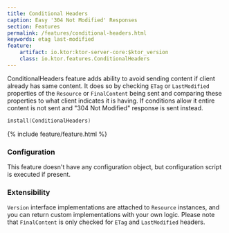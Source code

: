 ```yaml
---
title: Conditional Headers
caption: Easy '304 Not Modified' Responses
section: Features
permalink: /features/conditional-headers.html
keywords: etag last-modified 
feature:
    artifact: io.ktor:ktor-server-core:$ktor_version
    class: io.ktor.features.ConditionalHeaders
---
```


ConditionalHeaders feature adds ability to avoid sending content if client already has same content. It does so by
checking `ETag` or `LastModified` properties of the `Resource` or `FinalContent` being sent and comparing these 
properties to what client indicates it is having. If conditions allow it entire content is not sent and 
"304 Not Modified" response is sent instead. 

```kotlin
install(ConditionalHeaders)
```

{% include feature/feature.html %}

### Configuration

This feature doesn't have any configuration object, but configuration script is executed if present.

### Extensibility

`Version` interface implementations are attached to `Resource` instances, and you can return custom implementations
with your own logic. Please note that `FinalContent` is only checked for `ETag` and `LastModified` headers.
